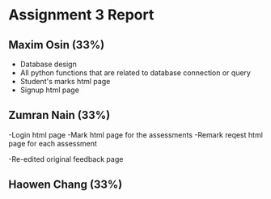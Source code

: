 # Assignment 3 Report

## Maxim Osin (33%)

- Database design
- All python functions that are related to database connection or query
- Student's marks html page
- Signup html page

## Zumran Nain (33%)

-Login html page
-Mark html page for the assessments 
-Remark reqest html page for each assessment

-Re-edited original feedback page


## Haowen Chang  (33%)
